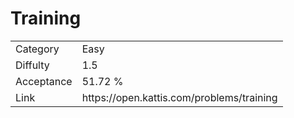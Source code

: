# Training

<table>
    <tr>
        <td>Category</td>
        <td>Easy</td>
    </tr>
    <tr>
        <td>Diffulty</td>
        <td>1.5</td>
    </tr>
    <tr>
        <td>Acceptance</td>
        <td>51.72 %</td>
    </tr>
    <tr>
        <td>Link</td>
        <td>https://open.kattis.com/problems/training</td>
    </tr>
</table>